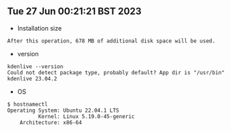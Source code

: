 
## Tue 27 Jun 00:21:21 BST 2023

* Installation size
```
After this operation, 678 MB of additional disk space will be used.
```
* version
```
kdenlive --version
Could not detect package type, probably default? App dir is "/usr/bin"
kdenlive 23.04.2
```
* OS
```
$ hostnamectl
Operating System: Ubuntu 22.04.1 LTS              
          Kernel: Linux 5.19.0-45-generic
    Architecture: x86-64
```

